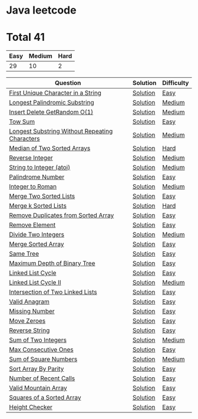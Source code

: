 
# Java leetcode

# Total 41



| Easy   | Medium    | Hard   |
| ------ | --------- | -------|
|29|10|2|


| Question   | Solution  | Difficulty  |
| ---------- | --------- | ----------- |
|  [First Unique Character in a String](https://leetcode.com/problems/first-unique-character-in-a-string) | [Solution](https://github.com/roibar81/leetcode-java/blob/main/Easy/FirstUniqueCharacterInString.java ) |  [Easy](https://github.com/roibar81/leetcode-java/tree/main/Easy) |
|[Longest Palindromic Substring](https://leetcode.com/problems/longest-palindromic-substring) | [Solution](https://github.com/roibar81/leetcode-java/blob/main/Medium/LongestPalindromicSubstring.java ) |  [Medium](https://github.com/roibar81/leetcode-java/tree/main/Medium) |
|[Insert Delete GetRandom O(1)](https://leetcode.com/problems/insert-delete-getrandom-o1) | [Solution](https://github.com/roibar81/leetcode-java/blob/main/Medium/InsertDeleteGetRandomO(1).java ) |  [Medium](https://github.com/roibar81/leetcode-java/tree/main/Medium) |
|  [Tow Sum](https://leetcode.com/problems/two-sum/) | [Solution](https://github.com/roibar81/leetcode-java/blob/main/Easy/TwoSum.java ) |  [Easy](https://github.com/roibar81/leetcode-java/tree/main/Easy) |
|[Longest Substring Without Repeating Characters](https://leetcode.com/problems/longest-substring-without-repeating-characters/) | [Solution](https://github.com/roibar81/leetcode-java/blob/main/Medium/LongestSubstringWithoutRepeatingCharacters.java ) |  [Medium](https://github.com/roibar81/leetcode-java/tree/main/Medium) |
|[Median of Two Sorted Arrays](https://leetcode.com/problems/median-of-two-sorted-arrays/) | [Solution](https://github.com/roibar81/leetcode-java/blob/main/Hard/MedianofTwoSortedArrays.java ) |  [Hard](https://github.com/roibar81/leetcode-java/tree/main/Hard) |
|[Reverse Integer](https://leetcode.com/problems/reverse-integer/) | [Solution](https://github.com/roibar81/leetcode-java/blob/main/Medium/ReverseInteger.java ) |  [Medium](https://github.com/roibar81/leetcode-java/tree/main/Medium) |
|[String to Integer (atoi)](https://leetcode.com/problems/string-to-integer-atoi/) | [Solution](https://github.com/roibar81/leetcode-java/blob/main/Medium/StringToInteger%20(atoi).java ) |  [Medium](https://github.com/roibar81/leetcode-java/tree/main/Medium) |
|[Palindrome Number](https://leetcode.com/problems/palindrome-number/) | [Solution](https://github.com/roibar81/leetcode-java/blob/main/Easy/PalindromeNumber.java ) |  [Easy](https://github.com/roibar81/leetcode-java/tree/main/Easy) |
|[Integer to Roman](https://leetcode.com/problems/integer-to-roman/) | [Solution](https://github.com/roibar81/leetcode-java/blob/main/Medium/IntegerToRoman.java) |  [Medium](https://github.com/roibar81/leetcode-java/tree/main/Medium) |
|[Merge Two Sorted Lists](https://leetcode.com/problems/merge-two-sorted-lists/) | [Solution](https://github.com/roibar81/leetcode-java/blob/main/Easy/MergeTwoSortedLists.java) |  [Easy](https://github.com/roibar81/leetcode-java/tree/main/Easy) |
|[Merge k Sorted Lists](https://leetcode.com/problems/merge-k-sorted-lists/) | [Solution](https://github.com/roibar81/leetcode-java/blob/main/Hard/MergeKSortedLists.java) |  [Hard](https://github.com/roibar81/leetcode-java/tree/main/Hard) |
|[Remove Duplicates from Sorted Array](https://leetcode.com/problems/remove-duplicates-from-sorted-array/) | [Solution](https://github.com/roibar81/leetcode-java/blob/main/Easy/RemoveDuplicatesfromSortedArray.java) |  [Easy](https://github.com/roibar81/leetcode-java/tree/main/Easy) |
|[Remove Element](https://leetcode.com/problems/remove-element/) | [Solution](https://github.com/roibar81/leetcode-java/blob/main/Easy/RemoveElement.java) |  [Easy](https://github.com/roibar81/leetcode-java/tree/main/Easy) |
|[Divide Two Integers](https://leetcode.com/problems/divide-two-integers/) | [Solution](https://github.com/roibar81/leetcode-java/blob/main/Medium/DivideTwoIntegers.java)|  [Medium](https://github.com/roibar81/leetcode-java/tree/main/Medium)|
|[Merge Sorted Array](https://leetcode.com/problems/merge-sorted-array/) | [Solution](https://github.com/roibar81/leetcode-java/blob/main/Easy/MergeSortedArray.java) |  [Easy](https://github.com/roibar81/leetcode-java/tree/main/Easy) |
|[Same Tree](https://leetcode.com/problems/same-tree/) | [Solution](https://github.com/roibar81/leetcode-java/blob/main/Easy/SameTree.java) |  [Easy](https://github.com/roibar81/leetcode-java/tree/main/Easy) |
|[Maximum Depth of Binary Tree](https://leetcode.com/problems/maximum-depth-of-binary-tree/) | [Solution](https://github.com/roibar81/leetcode-java/blob/main/Easy/MaximumDepthOfBinaryTree.java) |  [Easy](https://github.com/roibar81/leetcode-java/tree/main/Easy) |
|[Linked List Cycle](https://leetcode.com/problems/linked-list-cycle/) | [Solution](https://github.com/roibar81/leetcode-java/blob/main/Easy/LinkedListCycle.java) |  [Easy](https://github.com/roibar81/leetcode-java/tree/main/Easy) |
|[Linked List Cycle II](https://leetcode.com/problems/linked-list-cycle-ii/) | [Solution](https://github.com/roibar81/leetcode-java/blob/main/Easy/LinkedListCycleII.java) |  [Medium](https://github.com/roibar81/leetcode-java/tree/main/Medium) |
|[Intersection of Two Linked Lists](https://leetcode.com/problems/intersection-of-two-linked-lists/) | [Solution](https://github.com/roibar81/leetcode-java/blob/main/Easy/IntersectionOfTwoLinkedLists.java) |  [Easy](https://github.com/roibar81/leetcode-java/tree/main/Easy) |
|[Valid Anagram](https://leetcode.com/problems/valid-anagram/) | [Solution](https://github.com/roibar81/leetcode-java/blob/main/Easy/ValidAnagram.java) |  [Easy](https://github.com/roibar81/leetcode-java/tree/main/Easy) |
|[Missing Number](https://leetcode.com/problems/missing-number/) | [Solution](https://github.com/roibar81/leetcode-java/blob/main/Easy/MissingNumber.java) |  [Easy](https://github.com/roibar81/leetcode-java/tree/main/Easy) |
|[Move Zeroes](https://leetcode.com/problems/move-zeroes/) | [Solution](https://github.com/roibar81/leetcode-java/blob/main/Easy/MoveZeroes.java) |  [Easy](https://github.com/roibar81/leetcode-java/tree/main/Easy) |
|[Reverse String](https://leetcode.com/problems/reverse-string/) | [Solution](https://github.com/roibar81/leetcode-java/blob/main/Easy/ReverseString.java) |  [Easy](https://github.com/roibar81/leetcode-java/tree/main/Easy) |
  |[Sum of Two Integers](https://leetcode.com/problems/sum-of-two-integers/) | [Solution](https://github.com/roibar81/leetcode-java/blob/main/Medium/SumOfTwoIntegers.java) |  [Medium](https://github.com/roibar81/leetcode-java/tree/main/Medium) |
|[Max Consecutive Ones](https://leetcode.com/problems/max-consecutive-ones/) | [Solution](https://github.com/roibar81/leetcode-java/blob/main/Easy/MaxConsecutiveOnes.java) |  [Easy](https://github.com/roibar81/leetcode-java/tree/main/Easy) |
  |[Sum of Square Numbers](https://leetcode.com/problems/sum-of-square-numbers/) | [Solution](https://github.com/roibar81/leetcode-java/blob/main/Medium/SumOfSquareNumbers.java) |  [Medium](https://github.com/roibar81/leetcode-java/tree/main/Medium) |
|[Sort Array By Parity](https://leetcode.com/problems/sort-array-by-parity/) | [Solution](https://github.com/roibar81/leetcode-java/blob/main/Easy/SortArrayByParity.java) |  [Easy](https://github.com/roibar81/leetcode-java/tree/main/Easy) |
|[Number of Recent Calls](https://leetcode.com/problems/number-of-recent-calls/) | [Solution](https://github.com/roibar81/leetcode-java/blob/main/Easy/NumberOfRecentCalls.java) |  [Easy](https://github.com/roibar81/leetcode-java/tree/main/Easy) |
|[Valid Mountain Array](https://leetcode.com/problems/valid-mountain-array/) | [Solution](https://github.com/roibar81/leetcode-java/blob/main/Easy/ValidMountainArray.java)|  [Easy](https://github.com/roibar81/leetcode-java/tree/main/Easy)|
|[Squares of a Sorted Array](https://leetcode.com/problems/squares-of-a-sorted-array/) | [Solution](https://github.com/roibar81/leetcode-java/blob/main/Easy/SquaresOfASortedArray.java)|  [Easy](https://github.com/roibar81/leetcode-java/tree/main/Easy)|
|[Height Checker](https://leetcode.com/problems/height-checker/) | [Solution](https://github.com/roibar81/leetcode-java/blob/main/Easy/HeightChecker.java)|  [Easy](https://github.com/roibar81/leetcode-java/tree/main/Easy)|
